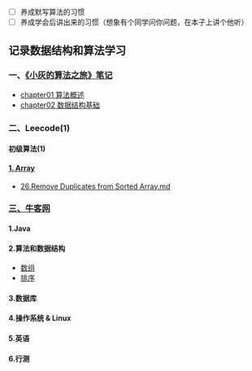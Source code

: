 - [ ] 养成默写算法的习惯
- [ ] 养成学会后讲出来的习惯（想象有个同学问你问题，在本子上讲个他听）

## 记录数据结构和算法学习


### 一、[《小灰的算法之旅》笔记](XiaoHuiAlgorithmicJourney)
* [chapter01 算法概述](XiaoHuiAlgorithmicJourney/chapter01算法概述.md)
* [chapter02 数据结构基础](XiaoHuiAlgorithmicJourney/chapter02数据结构基础.md)




### 二、Leecode(1)




#### 初级算法(1)


#### [1. Array](https://leetcode-cn.com/leetbook/detail/top-interview-questions-easy/)

* [26.Remove Duplicates from Sorted Array.md](Code/Array/26.%20Remove%20Duplicates%20from%20Sorted%20Array.md)


### [三、牛客网](https://www.nowcoder.com/exam/intelligent)

#### 1.Java

#### 2.算法和数据结构
- [数组](Code/Array/Array.md)
- [排序](Code/Sort/Sort.md)

#### 3.数据库

#### 4.操作系统 & Linux

#### 5.英语

#### 6.行测
